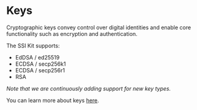 # Keys

Cryptographic keys convey control over digital identities and enable core functionality such as encryption and authentication.

The SSI Kit supports:

* EdDSA / ed25519
* ECDSA / secp256k1
* ECDSA / secp256r1
* RSA

_Note that we are continuously adding support for new key types._

You can learn more about keys [here](../../../ssi-kit/what-is-ssi/technologies-and-concepts/).
